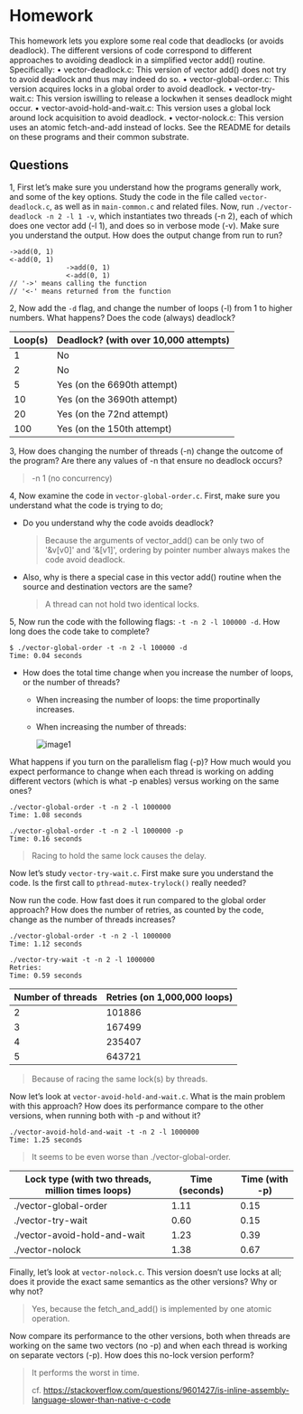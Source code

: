 # Homework

This homework lets you explore some real code that deadlocks (or
avoids deadlock). The different versions of code correspond to different
approaches to avoiding deadlock in a simplified vector add() routine.
Specifically:
• vector-deadlock.c: This version of vector add() does not
try to avoid deadlock and thus may indeed do so.
• vector-global-order.c: This version acquires locks in a global
order to avoid deadlock.
• vector-try-wait.c: This version iswilling to release a lockwhen
it senses deadlock might occur.
• vector-avoid-hold-and-wait.c: This version uses a global
lock around lock acquisition to avoid deadlock.
• vector-nolock.c: This version uses an atomic fetch-and-add instead
of locks.
See the README for details on these programs and their common
substrate.

## Questions

1, First let’s make sure you understand how the programs generally
work, and some of the key options. Study the code in the file called
`vector-deadlock.c`, as well as in `main-common.c` and related
files.
Now, run `./vector-deadlock -n 2 -l 1 -v`, which instantiates
two threads (-n 2), each of which does one vector add (-l 1),
and does so in verbose mode (-v). Make sure you understand the
output. How does the output change from run to run?

```
->add(0, 1)
<-add(0, 1)
              ->add(0, 1)
              <-add(0, 1)
// '->' means calling the function
// '<-' means returned from the function
```

2, Now add the `-d` flag, and change the number of loops (-l) from 1 to
higher numbers. What happens? Does the code (always) deadlock?

| Loop(s) | Deadlock? (with over 10,000 attempts) |
| ------- | ------------------------------------- |
| 1       | No                                    |
| 2       | No                                    |
| 5       | Yes (on the 6690th attempt)           |
| 10      | Yes (on the 3690th attempt)           |
| 20      | Yes (on the 72nd attempt)             |
| 100     | Yes (on the 150th attempt)            |

3, How does changing the number of threads (-n) change the outcome
of the program? Are there any values of -n that ensure no
deadlock occurs?

> -n 1 (no concurrency)

4, Now examine the code in `vector-global-order.c`. First, make
sure you understand what the code is trying to do; 

- Do you understand why the code avoids deadlock? 

  > Because the arguments of vector_add() can be only two of '&v[v0]' and '&[v1]', ordering by pointer number always makes the code avoid deadlock.

- Also, why is there a special
  case in this vector add() routine when the source and destination
  vectors are the same?

  > A thread can not hold two identical locks.

5, Now run the code with the following flags: `-t -n 2 -l 100000 -d`. How long does the code take to complete? 

```
$ ./vector-global-order -t -n 2 -l 100000 -d
Time: 0.04 seconds
```

- How does the total time change when you increase the number of loops, or the number
  of threads?

  - When increasing the number of loops:  the time proportinally increases.

  - When increasing the number of threads: 

    ![image1](C:\Users\Sakiharu\Documents\GitHub\ostep-notes\homework\32\f32-1.jpg)

What happens if you turn on the parallelism flag (-p)? How much
would you expect performance to change when each thread is working
on adding different vectors (which is what -p enables) versus
working on the same ones?

```
./vector-global-order -t -n 2 -l 1000000
Time: 1.08 seconds

./vector-global-order -t -n 2 -l 1000000 -p
Time: 0.16 seconds
```

> Racing to hold the same lock causes the delay.

Now let’s study `vector-try-wait.c`. First make sure you understand
the code. Is the first call to `pthread-mutex-trylock()` really needed?

Now run the code. How fast does it run compared to the global
order approach? How does the number of retries, as counted by
the code, change as the number of threads increases?

```
./vector-global-order -t -n 2 -l 1000000
Time: 1.12 seconds

./vector-try-wait -t -n 2 -l 1000000
Retries: 
Time: 0.59 seconds
```

| Number of threads | Retries (on 1,000,000 loops) |
| ----------------- | ---------------------------- |
| 2                 | 101886                       |
| 3                 | 167499                       |
| 4                 | 235407                       |
| 5                 | 643721                       |

> Because of racing the same lock(s) by threads.

Now let’s look at `vector-avoid-hold-and-wait.c`. What is
the main problem with this approach? How does its performance
compare to the other versions, when running both with -p and
without it?

```
./vector-avoid-hold-and-wait -t -n 2 -l 1000000
Time: 1.25 seconds
```

> It seems to be even worse than ./vector-global-order.

| Lock type (with two threads, million times loops) | Time (seconds) | Time (with -p) |
| ------------------------------------------------- | -------------- | -------------- |
| ./vector-global-order                             | 1.11           | 0.15           |
| ./vector-try-wait                                 | 0.60           | 0.15           |
| ./vector-avoid-hold-and-wait                      | 1.23           | 0.39           |
| ./vector-nolock                                   | 1.38           | 0.67           |

Finally, let’s look at `vector-nolock.c`. This version doesn’t use
locks at all; does it provide the exact same semantics as the other
versions? Why or why not?

> Yes, because the fetch_and_add() is implemented by one atomic operation.

Now compare its performance to the other versions, both when
threads are working on the same two vectors (no -p) and when
each thread is working on separate vectors (-p). How does this
no-lock version perform?

> It performs the worst in time.
>
> cf. https://stackoverflow.com/questions/9601427/is-inline-assembly-language-slower-than-native-c-code